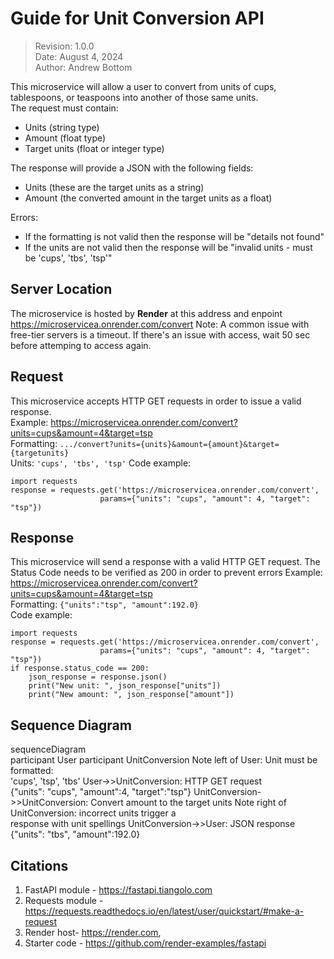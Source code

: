 # Guide for Unit Conversion API  

>Revision: 1.0.0   
>Date: August 4, 2024   
>Author: Andrew Bottom   

This microservice will allow a user to convert from units of cups, tablespoons, or teaspoons into another of those same units.    
The request must contain:  
* Units (string type)   
* Amount (float type)  
* Target units (float or integer type)   
   
The response will provide a JSON with the following fields:    
* Units (these are the target units as a string)   
* Amount (the converted amount in the target units as a float)
    
Errors:    
* If the formatting is not valid then the response will be "details not found"
* If the units are not valid then the response will be "invalid units - must be 'cups', 'tbs', 'tsp'"   
    
## Server Location   
The microservice is hosted by **Render** at this address and enpoint https://microservicea.onrender.com/convert
Note: A common issue with free-tier servers is a timeout. If there's an issue with access, wait 50 sec before attemping to access again.   

## Request    
This microservice accepts HTTP GET requests in order to issue a valid response.   
Example: https://microservicea.onrender.com/convert?units=cups&amount=4&target=tsp     
Formatting: `.../convert?units={units}&amount={amount}&target={targetunits}`   
Units: `'cups', 'tbs', 'tsp'`
Code example:   
```
import requests
response = requests.get('https://microservicea.onrender.com/convert', 
                    params={"units": "cups", "amount": 4, "target": "tsp"}) 
```

## Response   
This microservice will send a response with a valid HTTP GET request. The Status Code needs to be verified as 200 in order to prevent errors
Example: https://microservicea.onrender.com/convert?units=cups&amount=4&target=tsp     
Formatting: `{"units":"tsp", "amount":192.0}`   
Code example:   
```
import requests
response = requests.get('https://microservicea.onrender.com/convert', 
                    params={"units": "cups", "amount": 4, "target": "tsp"})
if response.status_code == 200:
    json_response = response.json()
    print("New unit: ", json_response["units"])
    print("New amount: ", json_response["amount"])
```

## Sequence Diagram   
sequenceDiagram   
   participant User
   participant UnitConversion
   Note left of User: Unit must be formatted:<br/>'cups', 'tsp', 'tbs'
   User->>UnitConversion: HTTP GET request<br/> {"units": "cups", "amount":4, "target":"tsp"}
   UnitConversion->>UnitConversion: Convert amount to the target units
   Note right of UnitConversion: incorrect units trigger a<br/> response with unit spellings
   UnitConversion->>User: JSON response<br/> {"units": "tbs", "amount":192.0}
    
## Citations
1. FastAPI module - https://fastapi.tiangolo.com
2. Requests module - https://requests.readthedocs.io/en/latest/user/quickstart/#make-a-request
3. Render host- https://render.com,
4. Starter code - https://github.com/render-examples/fastapi

